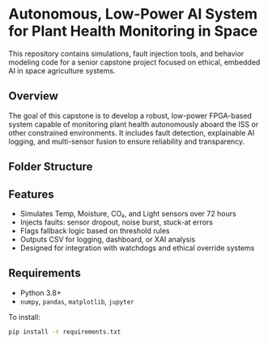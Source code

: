 # Autonomous, Low-Power AI System for Plant Health Monitoring in Space 

This repository contains simulations, fault injection tools, and behavior modeling code for a senior capstone project focused on ethical, embedded AI in space agriculture systems.

## Overview

The goal of this capstone is to develop a robust, low-power FPGA-based system capable of monitoring plant health autonomously aboard the ISS or other constrained environments. It includes fault detection, explainable AI logging, and multi-sensor fusion to ensure reliability and transparency.

## Folder Structure


##  Features

- Simulates Temp, Moisture, CO₂, and Light sensors over 72 hours
- Injects faults: sensor dropout, noise burst, stuck-at errors
- Flags fallback logic based on threshold rules
- Outputs CSV for logging, dashboard, or XAI analysis
- Designed for integration with watchdogs and ethical override systems

## Requirements

- Python 3.8+
- `numpy`, `pandas`, `matplotlib`, `jupyter`

To install:

```bash
pip install -r requirements.txt


